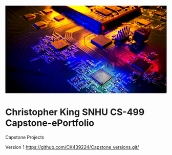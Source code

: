 ![](assets/banner.png)
# Christopher King SNHU CS-499 Capstone-ePortfolio
 Capstone Projects

Version 1
https://github.com/CK439224/Capstone_versions.git/
